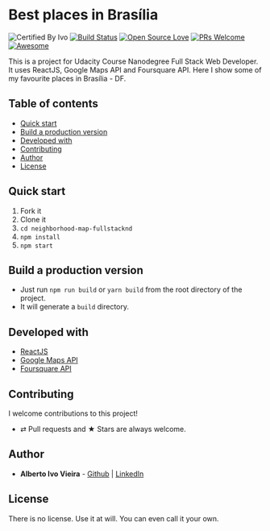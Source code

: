 # Best places in Brasília


![Certified By Ivo](https://img.shields.io/badge/Certified%20By-Ivo-blue.svg)
[![Build Status](https://semaphoreapp.com/api/v1/projects/d4cca506-99be-44d2-b19e-176f36ec8cf1/128505/shields_badge.svg)](https://semaphoreapp.com/boennemann/badges)
[![Open Source Love](https://badges.frapsoft.com/os/v2/open-source.svg?v=102)](https://github.com/ellerbrock/open-source-badge/)
[![PRs Welcome](https://img.shields.io/badge/PRs-welcome-brightgreen.svg?style=flat-square)](http://makeapullrequest.com)
[![Awesome](https://cdn.rawgit.com/sindresorhus/awesome/d7305f38d29fed78fa85652e3a63e154dd8e8829/media/badge.svg)](https://github.com/sindresorhus/awesome)


This is a project for Udacity Course Nanodegree Full Stack Web Developer. It uses ReactJS, Google Maps API and Foursquare API.
Here I show some of my favourite places in Brasília - DF.

## Table of contents

- [Quick start](#quick-start)
- [Build a production version](#build-a-production-version)
- [Developed with](#developed-with)
- [Contributing](#contributing)
- [Author](#author)
- [License](#license)

## Quick start

1. Fork it
2. Clone it
3. `cd neighborhood-map-fullstacknd`
4. `npm install`
5. `npm start`

## Build a production version

- Just run `npm run build` or `yarn build` from the root directory of the project.
- It will generate a `build` directory.

## Developed with

* [ReactJS](https://reactjs.org)
* [Google Maps API](https://developers.google.com/maps/documentation/javascript/tutorial)
* [Foursquare API](https://developer.foursquare.com/docs)

## Contributing

I welcome contributions to this project!

-   ⇄ Pull requests and ★ Stars are always welcome.

## Author

* **Alberto Ivo Vieira** - [Github](https://github.com/albertoivo) | [LinkedIn](https://www.linkedin.com/in/alberto-ivo-vieira/)

## License

There is no license. Use it at will. You can even call it your own.

